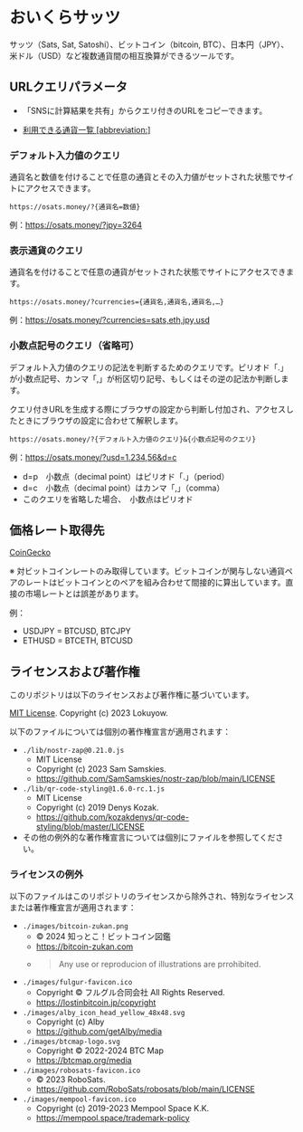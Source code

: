 # おいくらサッツ
サッツ（Sats, Sat, Satoshi）、ビットコイン（bitcoin, BTC）、日本円（JPY）、米ドル（USD）など複数通貨間の相互換算ができるツールです。
## URLクエリパラメータ

- 「SNSに計算結果を共有」からクエリ付きのURLをコピーできます。

- [利用できる通貨一覧 [abbreviation:]](./lib/currencies.json)

### デフォルト入力値のクエリ
通貨名と数値を付けることで任意の通貨とその入力値がセットされた状態でサイトにアクセスできます。
```
https://osats.money/?{通貨名=数値}
```
例：https://osats.money/?jpy=3264

### 表示通貨のクエリ

通貨名を付けることで任意の通貨がセットされた状態でサイトにアクセスできます。

```
https://osats.money/?currencies={通貨名,通貨名,通貨名,…}
```

例：https://osats.money/?currencies=sats,eth,jpy,usd


### 小数点記号のクエリ（省略可）
デフォルト入力値のクエリの記法を判断するためのクエリです。ピリオド「.」が小数点記号、カンマ「,」が桁区切り記号、もしくはその逆の記法か判断します。

クエリ付きURLを生成する際にブラウザの設定から判断し付加され、アクセスしたときにブラウザの設定に合わせて解釈します。
```
https://osats.money/?{デフォルト入力値のクエリ}&{小数点記号のクエリ}
```
例：https://osats.money/?usd=1.234,56&d=c

- d=p　小数点（decimal point）はピリオド「.」（period）
- d=c　小数点（decimal point）はカンマ「,」（comma）
- このクエリを省略した場合、　小数点はピリオド

## 価格レート取得先
[CoinGecko](https://www.coingecko.com/ja)

※ 対ビットコインレートのみ取得しています。ビットコインが関与しない通貨ペアのレートはビットコインとのペアを組み合わせて間接的に算出しています。直接の市場レートとは誤差があります。

例：
- USDJPY = BTCUSD, BTCJPY
- ETHUSD = BTCETH, BTCUSD 

## ライセンスおよび著作権
このリポジトリは以下のライセンスおよび著作権に基づいています。

 [MIT License](./LICENSE). Copyright (c) 2023 Lokuyow.

以下のファイルについては個別の著作権宣言が適用されます：

- `./lib/nostr-zap@0.21.0.js`
  - MIT License
  - Copyright (c) 2023 Sam Samskies.
  - https://github.com/SamSamskies/nostr-zap/blob/main/LICENSE
- `./lib/qr-code-styling@1.6.0-rc.1.js`
  - MIT License
  - Copyright (c) 2019 Denys Kozak.
  - https://github.com/kozakdenys/qr-code-styling/blob/master/LICENSE 
- その他の例外的な著作権宣言については個別にファイルを参照してください。

### ライセンスの例外
以下のファイルはこのリポジトリのライセンスから除外され、特別なライセンスまたは著作権宣言が適用されます：

- `./images/bitcoin-zukan.png`
  - © 2024 知っとこ！ビットコイン図鑑
  - https://bitcoin-zukan.com
  - > Any use or reproducion of illustrations are prrohibited.
- `./images/fulgur-favicon.ico`
  - Copyright © フルグル合同会社 All Rights Reserved.
  - https://lostinbitcoin.jp/copyright
- `./images/alby_icon_head_yellow_48x48.svg`
  - Copyright (c) Alby
  - https://github.com/getAlby/media
- `./images/btcmap-logo.svg`
  - Copyright © 2022-2024 BTC Map
  - https://btcmap.org/media
- `./images/robosats-favicon.ico`
  - © 2023 RoboSats.
  - https://github.com/RoboSats/robosats/blob/main/LICENSE
- `./images/mempool-favicon.ico`
  - Copyright (c) 2019-2023 Mempool Space K.K.
  - https://mempool.space/trademark-policy